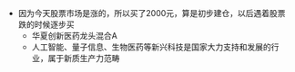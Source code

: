 - 因为今天股票市场是涨的，所以买了2000元，算是初步建仓，以后遇着股票跌的时候逐步买
	- 华夏创新医药龙头混合A
	- 人工智能、量子信息、生物医药等新兴科技是国家大力支持和发展的行业，属于新质生产力范畴